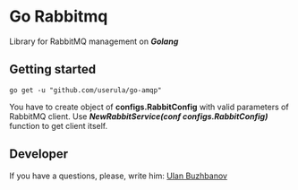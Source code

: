 # Go Rabbitmq

Library for RabbitMQ management on ***Golang***

## Getting started

```
go get -u "github.com/userula/go-amqp"
```

You have to create object of **configs.RabbitConfig** with valid parameters of RabbitMQ client.
Use ***NewRabbitService(conf configs.RabbitConfig)*** function to get client itself.

## Developer

If you have a questions, please, write him: [Ulan Buzhbanov](@userula)
